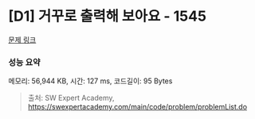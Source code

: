 # [D1] 거꾸로 출력해 보아요 - 1545 

[문제 링크](https://swexpertacademy.com/main/code/problem/problemDetail.do?contestProbId=AV2gbY0qAAQBBAS0) 

### 성능 요약

메모리: 56,944 KB, 시간: 127 ms, 코드길이: 95 Bytes



> 출처: SW Expert Academy, https://swexpertacademy.com/main/code/problem/problemList.do